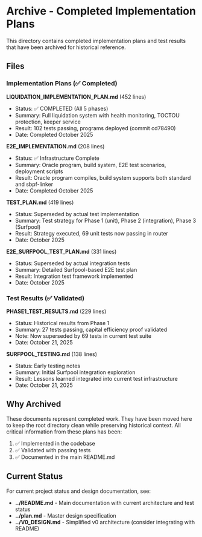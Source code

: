 # Archive - Completed Implementation Plans

This directory contains completed implementation plans and test results that have been archived for historical reference.

## Files

### Implementation Plans (✅ Completed)

**LIQUIDATION_IMPLEMENTATION_PLAN.md** (452 lines)
- Status: ✅ COMPLETED (All 5 phases)
- Summary: Full liquidation system with health monitoring, TOCTOU protection, keeper service
- Result: 102 tests passing, programs deployed (commit cd78490)
- Date: Completed October 2025

**E2E_IMPLEMENTATION.md** (208 lines)
- Status: ✅ Infrastructure Complete
- Summary: Oracle program, build system, E2E test scenarios, deployment scripts
- Result: Oracle program compiles, build system supports both standard and sbpf-linker
- Date: Completed October 2025

**TEST_PLAN.md** (419 lines)
- Status: Superseded by actual test implementation
- Summary: Test strategy for Phase 1 (unit), Phase 2 (integration), Phase 3 (Surfpool)
- Result: Strategy executed, 69 unit tests now passing in router
- Date: October 2025

**E2E_SURFPOOL_TEST_PLAN.md** (331 lines)
- Status: Superseded by actual integration tests
- Summary: Detailed Surfpool-based E2E test plan
- Result: Integration test framework implemented
- Date: October 2025

### Test Results (✅ Validated)

**PHASE1_TEST_RESULTS.md** (229 lines)
- Status: Historical results from Phase 1
- Summary: 27 tests passing, capital efficiency proof validated
- Note: Now superseded by 69 tests in current test suite
- Date: October 21, 2025

**SURFPOOL_TESTING.md** (138 lines)
- Status: Early testing notes
- Summary: Initial Surfpool integration exploration
- Result: Lessons learned integrated into current test infrastructure
- Date: October 21, 2025

## Why Archived

These documents represent completed work. They have been moved here to keep the root directory clean while preserving historical context. All critical information from these plans has been:

1. ✅ Implemented in the codebase
2. ✅ Validated with passing tests
3. ✅ Documented in the main README.md

## Current Status

For current project status and design documentation, see:
- **../README.md** - Main documentation with current architecture and test status
- **../plan.md** - Master design specification
- **../V0_DESIGN.md** - Simplified v0 architecture (consider integrating with README)

